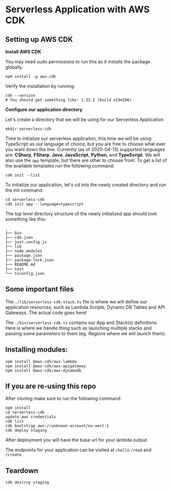 # Serverless Application with AWS CDK

## Setting up AWS CDK

**Install AWS CDK**

You may need sudo permissions to run this as it installs the package globally.
```
npm install -g aws-cdk
```

Verify the installation by running:
```
cdk --version
# You should get something like: 1.32.2 (build e19e206)
```

**Configure our application directory**

Let's create a directory that we will be using for our Serverless Application
```
mkdir serverless-cdk
```

Time to initialize our serverless applicaiton, this time we will be using TypeScript as our language of choice, but you are free to choose what ever you want down the line. Currently (as of 2020-04-13) supported languages are: **CSharp**, **FSharp**, **Java**, **JavaScript**, **Python**, and **TypeScript**.
We will also use the `app` template, but there are other to choose from. To get a list of the available templates run the following command:
```
cdk init --list
```

To initialize our application, let's cd into the newly created directory and run the init command:
```
cd serverless-cdk
cdk init app --language=typescript
```

The top level directory structure of the newly initialized app should look something like this:
```
.
├── bin
├── cdk.json
├── jest.config.js
├── lib
├── node_modules
├── package.json
├── package-lock.json
├── README.md
├── test
└── tsconfig.json
```

## Some important files

The `./lib/serverless-cdk-stack.ts` file is where we will define our application resources, such as Lambda Scripts, Dynamo DB Tables and API Gateways. The actual code goes here!


The `./bin/serverless-cdk.ts` contains our App and Stack(s) definitions. Here is where we handle thing such as launching multiple stacks and passing some parameters to them (eg. Regions where we will launch them).

## Installing modules:

```
npm install @aws-cdk/aws-lambda
npm install @aws-cdk/aws-apigateway
npm install @aws-cdk/aws-dynamodb
```

## If you are re-using this repo

After cloning make sure to run the following command:
```
npm install
cd serverless-cdk
update aws credentials
cdk list
cdk bootstrap aws://unknown-account/eu-west-1
cdk deploy staging
```

After deployment you will have the base url for your lambda output.

The endpoints for your application can be visited at `/hello` `/read` and `/create`

## Teardown
```
cdk destroy staging
```
